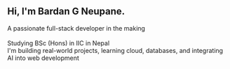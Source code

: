 ## Hi, I'm Bardan G Neupane.

A passionate full-stack developer in the making<br/>  
Studying BSc (Hons) in IIC in Nepal<br/> 
I'm building real-world projects, learning cloud, databases, and integrating AI into web development

